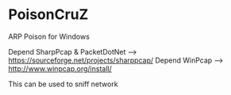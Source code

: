 # PoisonCruZ

ARP Poison for Windows

Depend SharpPcap & PacketDotNet --> https://sourceforge.net/projects/sharppcap/
Depend WinPcap --> http://www.winpcap.org/install/

This can be used to sniff network